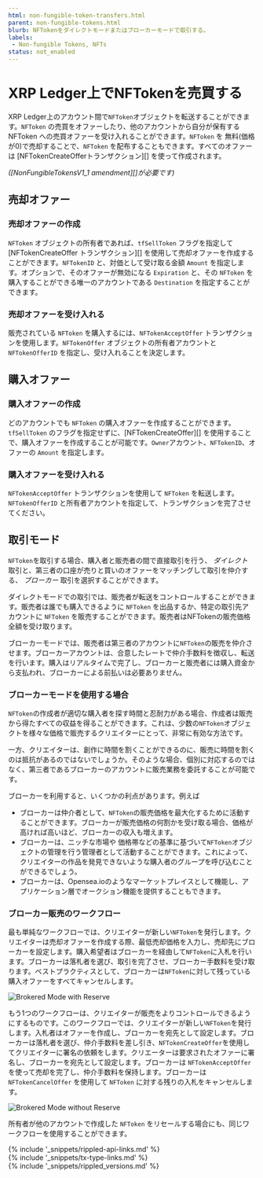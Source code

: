 ```yaml
---
html: non-fungible-token-transfers.html
parent: non-fungible-tokens.html
blurb: NFTokenをダイレクトモードまたはブローカーモードで取引する。
labels:
 - Non-fungible Tokens, NFTs
status: not_enabled
---
```


# XRP Ledger上でNFTokenを売買する

XRP Ledger上のアカウント間で`NFToken`オブジェクトを転送することができます。`NFToken` の売買をオファーしたり、他のアカウントから自分が保有する NFToken への売買オファーを受け入れることができます。`NFToken` を 無料(価格が0)で売却することで、`NFToken` を配布することもできます。すべてのオファーは [NFTokenCreateOfferトランザクション][] を使って作成されます。

_([NonFungibleTokensV1_1 amendment][]が必要です)_

## 売却オファー


### 売却オファーの作成

`NFToken` オブジェクトの所有者であれば、`tfSellToken` フラグを指定して [NFTokenCreateOffer トランザクション][] を使用して売却オファーを作成することができます。`NFTokenID` と、対価として受け取る金額 `Amount` を指定します。オプションで、そのオファーが無効になる `Expiration` と、その `NFToken` を購入することができる唯一のアカウントである `Destination` を指定することができます。


### 売却オファーを受け入れる

販売されている `NFToken` を購入するには、`NFTokenAcceptOffer` トランザクションを使用します。`NFTokenOffer` オブジェクトの所有者アカウントと `NFTokenOfferID` を指定し、受け入れることを決定します。


## 購入オファー


### 購入オファーの作成

どのアカウントでも `NFToken` の購入オファーを作成することができます。`tfSellToken` のフラグを指定せずに、[NFTokenCreateOffer][] を使用することで、購入オファーを作成することが可能です。`Owner`アカウント、`NFTokenID`、オファーの `Amount` を指定します。


### 購入オファーを受け入れる

`NFTokenAcceptOffer` トランザクションを使用して `NFToken` を転送します。`NFTokenOfferID` と所有者アカウントを指定して、トランザクションを完了させてください。


## 取引モード

`NFToken`を取引する場合、購入者と販売者の間で直接取引を行う、 _ダイレクト_ 取引と、第三者の口座が売りと買いのオファーをマッチングして取引を仲介する、 _ブローカー_ 取引を選択することができます。

ダイレクトモードでの取引では、販売者が転送をコントロールすることができます。販売者は誰でも購入できるように `NFToken` を出品するか、特定の取引先アカウントに `NFToken` を販売することができます。販売者はNFTokenの販売価格全額を受け取ります。

ブローカーモードでは、販売者は第三者のアカウントに`NFToken`の販売を仲介させます。ブローカーアカウントは、合意したレートで仲介手数料を徴収し、転送を行います。購入はリアルタイムで完了し、ブローカーと販売者には購入資金から支払われ、ブローカーによる前払いは必要ありません。


### ブローカーモードを使用する場合

`NFToken`の作成者が適切な購入者を探す時間と忍耐力がある場合、作成者は販売から得たすべての収益を得ることができます。これは、少数の`NFToken`オブジェクトを様々な価格で販売するクリエイターにとって、非常に有効な方法です。

一方、クリエイターは、創作に時間を割くことができるのに、販売に時間を割くのは抵抗があるのではないでしょうか。そのような場合、個別に対応するのではなく、第三者であるブローカーのアカウントに販売業務を委託することが可能です。

ブローカーを利用すると、いくつかの利点があります。例えば

* ブローカーは仲介者として、`NFToken`の販売価格を最大化するために活動することができます。ブローカーが販売価格の何割かを受け取る場合、価格が高ければ高いほど、ブローカーの収入も増えます。
* ブローカーは、ニッチな市場や 価格帯などの基準に基づいて`NFToken`オブジェクトの管理を行う管理者として活動することができます。これによって、クリエイターの作品を発見できないような購入者のグループを呼び込むことができるでしょう。
* ブローカーは、Opensea.ioのようなマーケットプレイスとして機能し、アプリケーション層でオークション機能を提供することもできます。


### ブローカー販売のワークフロー

最も単純なワークフローでは、クリエイターが新しい`NFToken`を発行します。クリエイターは売却オファーを作成する際、最低売却価格を入力し、売却先にブローカーを設定します。購入希望者はブローカーを経由して`NFToken`に入札を行います。ブローカーは落札者を選び、取引を完了させ、ブローカー手数料を受け取ります。ベストプラクティスとして、ブローカーは`NFToken`に対して残っている購入オファーをすべてキャンセルします。


![Brokered Mode with Reserve](img/nft-brokered-mode-with-reserve.png)


もう1つのワークフローは、クリエイターが販売をよりコントロールできるようにするものです。このワークフローでは、クリエイターが新しい`NFToken`を発行します。入札者はオファーを作成し、ブローカーを宛先として設定します。ブローカーは落札者を選び、仲介手数料を差し引き、`NFTokenCreateOffer`を使用してクリエイターに署名の依頼をします。クリエーターは要求されたオファーに署名し、ブローカーを宛先として設定します。ブローカーは `NFTokenAcceptOffer` を使って売却を完了し、仲介手数料を保持します。ブローカーは `NFTokenCancelOffer` を使用して `NFToken` に対する残りの入札をキャンセルします。


![Brokered Mode without Reserve](img/nft-brokered-mode-without-reserve.png)


所有者が他のアカウントで作成した `NFToken` をリセールする場合にも、同じワークフローを使用することができます。


<!--{# common link defs #}-->
{% include '_snippets/rippled-api-links.md' %}			
{% include '_snippets/tx-type-links.md' %}			
{% include '_snippets/rippled_versions.md' %}
